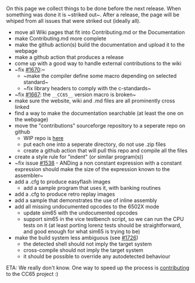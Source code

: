 On this page we collect things to be done before the next release. When something was done it is ~striked out~. After a release, the page will be whiped from all issues that were striked out (ideally all).

* move all Wiki pages that fit into Contributing.md or the Documentation
* make Contributing.md more complete
* make the github action(s) build the documentation and upload it to the webpage
* make a github action that produces a release
* come up with a good way to handle external contributions to the wiki
* ~fix [#1670](https://github.com/cc65/cc65/issues/1670):~
    * ~make the compiler define some macro depending on selected standard~
    * ~fix library headers to comply with the c-standards~
* ~fix [#1667](https://github.com/cc65/cc65/issues/1667): the ```__CC65__``` version macro is broken~
* make sure the website, wiki and .md files are all prominently cross linked
* find a way to make the documentation searchable (at least the one on the webpage)
* move the "contributions" sourceforge repository to a seperate repo on github 
    * WIP repo is [here](https://github.com/mrdudz/cc65-contrib)
    * put each one into a seperate directory, do not use .zip files
    * create a github action that will pull this repo and compile all the files
* create a style rule for "indent" (or similar program(s))
* ~fix issue [#1538](https://github.com/cc65/cc65/issues/1538) - ANDing a non constant expression with a constant expression should make the size of the expression known to the assembler~
* add a .cfg to produce easyflash images
    * add a sample program that uses it, with banking routines
* add a .cfg to produce retro replay images
* add a sample that demonstrates the use of inline assembly
* add all missing undocumented opcodes to the 6502X mode
    * update sim65 with the undocumented opcodes
    * support sim65 in the vice testbench script, so we can run the CPU tests on it (at least porting lorenz tests should be straightforward, and good enough for what sim65 is trying to be)
* make the build system less ambiguous (see [#1726](https://github.com/cc65/cc65/issues/1726))
    * the detected shell should not imply the target system
    * cross-compile should not imply the target system
    * it should be possible to override any autodetected behaviour

ETA: We really don't know. One way to speed up the process is [contributing](Contributing.md) to the CC65 project :) 
